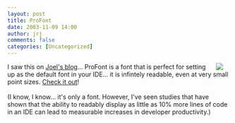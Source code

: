 ```yaml
---
layout: post
title: ProFont
date: 2003-11-09 14:00
author: jrj
comments: false
categories: [Uncategorized]
---
```

<img src="http://www.jrj.org/profont.png" align="right" hspace="15" />I saw this on <a href="http://www.joelonsoftware.com" target="_blank">Joel's blog</a>... ProFont is a font that is perfect for setting up as the default font in your IDE... it is infintely readable, even at very small point sizes. <a href="http://www.tobias-jung.de/seekingprofont/" target="_blank">Check it out</a>!
<br />
<br />(I know, I know... it's only a font. However, I've seen studies that have shown that the ability to readably display as little as 10% more lines of code in an IDE can lead to measurable increases in developer productivity.)

